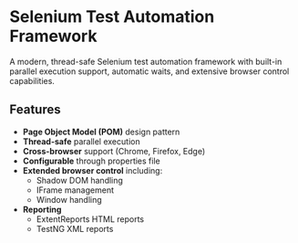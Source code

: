 # Selenium Test Automation Framework

A modern, thread-safe Selenium test automation framework with built-in parallel execution support, automatic waits, and extensive browser control capabilities.

## Features

- **Page Object Model (POM)** design pattern
- **Thread-safe** parallel execution
- **Cross-browser** support (Chrome, Firefox, Edge)
- **Configurable** through properties file
- **Extended browser control** including:
  - Shadow DOM handling
  - IFrame management
  - Window handling
- **Reporting**
  - ExtentReports HTML reports
  - TestNG XML reports
